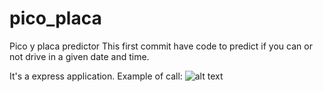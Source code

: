 # pico_placa
Pico y placa predictor
This first commit have code to predict if you can or not drive in a given date and time.

It's a express application. 
Example of call: 
![alt text](https://raw.githubusercontent.com/eduar2/pico_placa/blob/master/callExample.png)
